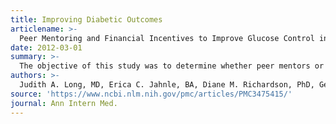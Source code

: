 ```yaml
---
title: Improving Diabetic Outcomes
articlename: >-
  Peer Mentoring and Financial Incentives to Improve Glucose Control in African American Veterans: A Randomized, Controlled Trial
date: 2012-03-01
summary: >-
  The objective of this study was to determine whether peer mentors or financial incentives are superior to usual care in helping African American Veterans improve their glycosylated hemoglobin (HbA1c) levels which was validated. 
authors: >-
  Judith A. Long, MD, Erica C. Jahnle, BA, Diane M. Richardson, PhD, George Loewenstein, PhD, and Kevin G. Volpp, MD, PhD
source: 'https://www.ncbi.nlm.nih.gov/pmc/articles/PMC3475415/'
journal: Ann Intern Med.
---
```


